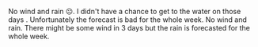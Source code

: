 No wind and rain ☹️. I didn't have a chance to get to the water on those days . Unfortunately the forecast is bad for the whole week. No wind and rain. There might be some wind in 3 days but the rain is forecasted for the whole week.